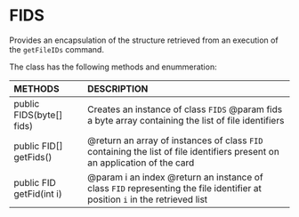 # FIDS
Provides an encapsulation of the structure retrieved from an execution of the <code>getFileIDs</code> command.

The class has the following methods and enummeration:

|METHODS                                       |DESCRIPTION                                                                                        |
|:---------------------------------------------|:--------------------------------------------------------------------------------------------------|
|public FIDS(byte[] fids)|Creates an instance of class <code>FIDS</code> @param fids a byte array containing the list of file identifiers|
|public FID[] getFids()|@return an array of instances of class <code>FID</code> containing the list of file identifiers present on an application of the card|
|public FID getFid(int i)|@param i an index @return an instance of class <code>FID</code> representing the file identifier at position <code>i</code> in the retrieved list|
